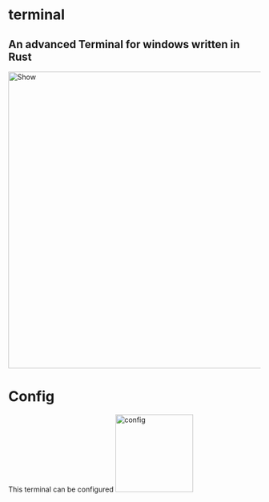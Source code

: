 # terminal
## An advanced Terminal for windows written in Rust
<img width="593" alt="Show" src="https://github.com/RealViper8/terminal/assets/101727162/65e1efab-9796-4583-8935-1f742053e9d2">

# Config
This terminal can be configured
<img width="155" alt="config" src="https://github.com/RealViper8/terminal/assets/101727162/31023325-1883-4137-bfd6-4412c2a37f2f">
